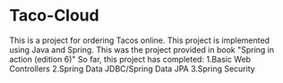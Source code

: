 # Taco-Cloud
This is a project for ordering Tacos online. This project is implemented using Java and Spring.
This was the project provided in book "Spring in action (edition 6)"
So far, this project has completed:
1.Basic Web Controllers
2.Spring Data JDBC/Spring Data JPA
3.Spring Security
